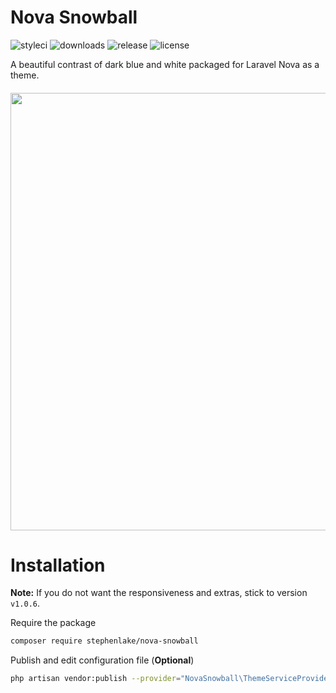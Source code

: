 # Nova Snowball
![styleci](https://github.styleci.io/repos/179909145/shield?branch=master&style=flat-square)
![downloads](https://img.shields.io/packagist/dt/stephenlake/nova-snowball.svg?style=flat-square)
![release](https://img.shields.io/github/release/stephenlake/nova-snowball.svg?style=flat-square)
![license](https://img.shields.io/badge/license-MIT-blue.svg?style=flat-square)

A beautiful contrast of dark blue and white packaged for Laravel Nova as a theme.


<h6 align="center">
  <img src="https://i.imgur.com/U4y5roL.png" width="700">
</h6>

# Installation

**Note:** If you do not want the responsiveness and extras, stick to version `v1.0.6`.

Require the package
```bash
composer require stephenlake/nova-snowball
```

Publish and edit configuration file (**Optional**)
```bash
php artisan vendor:publish --provider="NovaSnowball\ThemeServiceProvider" --tag="config"
```
